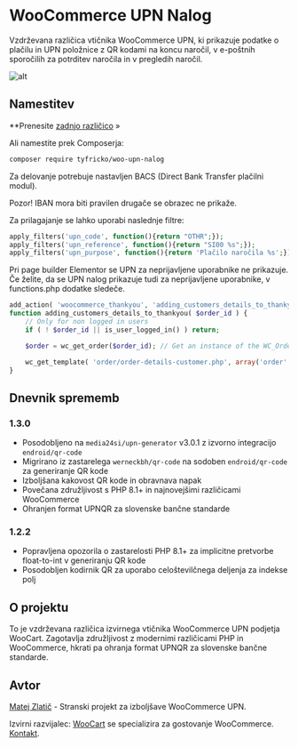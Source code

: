 # WooCommerce UPN Nalog

Vzdrževana različica vtičnika WooCommerce UPN, ki prikazuje podatke o plačilu in UPN položnice z QR kodami na koncu naročil, v e-poštnih sporočilih za potrditev naročila in v pregledih naročil.

![alt](pic1.png)

## Namestitev

**Prenesite [zadnjo različico](https://github.com/tyfricko/woo-upn-nalog/releases/latest) »

Ali namestite prek Composerja:

```bash
composer require tyfricko/woo-upn-nalog
```

Za delovanje potrebuje nastavljen BACS (Direct Bank Transfer plačilni modul).

Pozor! IBAN mora biti pravilen drugače se obrazec ne prikaže.

Za prilagajanje se lahko uporabi naslednje filtre:

```php
apply_filters('upn_code', function(){return "OTHR";});
apply_filters('upn_reference', function(){return "SI00 %s";});
apply_filters('upn_purpose', function(){return 'Plačilo naročila %s';});
```

Pri page builder Elementor se UPN za neprijavljene uporabnike ne prikazuje. Če želite, da se UPN nalog prikazuje tudi za neprijavljene uporabnike, v functions.php dodatke sledeče.

```php
add_action( 'woocommerce_thankyou', 'adding_customers_details_to_thankyou', 10, 1 );
function adding_customers_details_to_thankyou( $order_id ) {
    // Only for non logged in users
    if ( ! $order_id || is_user_logged_in() ) return;

    $order = wc_get_order($order_id); // Get an instance of the WC_Order object

    wc_get_template( 'order/order-details-customer.php', array('order' => $order ));
}
```

## Dnevnik sprememb

### 1.3.0
- Posodobljeno na `media24si/upn-generator` v3.0.1 z izvorno integracijo `endroid/qr-code`
- Migrirano iz zastarelega `werneckbh/qr-code` na sodoben `endroid/qr-code` za generiranje QR kode
- Izboljšana kakovost QR kode in obravnava napak
- Povečana združljivost s PHP 8.1+ in najnovejšimi različicami WooCommerce
- Ohranjen format UPNQR za slovenske bančne standarde

### 1.2.2
- Popravljena opozorila o zastarelosti PHP 8.1+ za implicitne pretvorbe float-to-int v generiranju QR kode
- Posodobljen kodirnik QR za uporabo celoštevilčnega deljenja za indekse polj

## O projektu

To je vzdrževana različica izvirnega vtičnika WooCommerce UPN podjetja WooCart. Zagotavlja združljivost z modernimi različicami PHP in WooCommerce, hkrati pa ohranja format UPNQR za slovenske bančne standarde.

## Avtor

[Matej Zlatič](https://matejzlatic.com) - Stranski projekt za izboljšave WooCommerce UPN.

Izvirni razvijalec: [WooCart](https://woocart.com/) se specializira za gostovanje WooCommerce. [Kontakt](https://woocart.com/contact).
